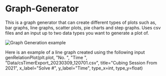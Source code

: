 # Graph-Generator
This is a graph generator that can create different types of plots such as, bar graphs, line graphs, scatter plots, pie charts and step graphs.
Uses csv files and an input up to two data types you want to generate a plot of.

![Graph Generation example](https://github.com/2a3s4d/Graph-Generator/assets/84204533/314f88c4-e084-4bad-ace0-e4ef6d898867)

Here is an example of a line graph created using the following input
genRelationPlot(plt.plot, "No. ", "Time ", "Data/csTimerExport_20230309_120701.csv", title="Cubing Session From 2021", x_label="Solve #", y_label="Time", type_x=int, type_y=float)
